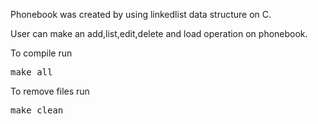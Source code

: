 Phonebook was created by using linkedlist data structure on C.

User can make an add,list,edit,delete and load operation on phonebook.


To compile run
<pre>make all </pre>


To remove files run

<pre>make clean </pre>
